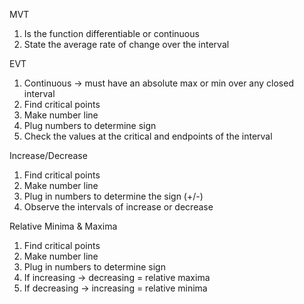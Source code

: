 MVT
1. Is the function differentiable or continuous
2. State the average rate of change over the interval

EVT
1. Continuous -> must have an absolute max or min over any closed interval
2. Find critical points
3. Make number line
4. Plug numbers to determine sign
5. Check the values at the critical and endpoints of the interval

Increase/Decrease
1. Find critical points
2. Make number line
3. Plug in numbers to determine the sign (+/-)
4. Observe the intervals of increase or decrease

Relative Minima & Maxima
1. Find critical points
2. Make number line
3. Plug in numbers to determine sign
4. If increasing -> decreasing = relative maxima
5. If decreasing -> increasing = relative minima